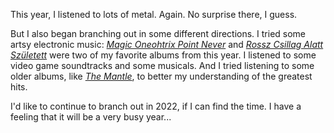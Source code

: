 This year, I listened to lots of metal. Again. No surprise there, I guess.

But I also began branching out in some different directions. I tried some artsy electronic music:
[*Magic Oneohtrix Point Never*](https://paulcarroll.site/music/music/135) and
[*Rossz Csillag Alatt Született*](https://paulcarroll.site/music/music/139) were two of my favorite albums from this
year. I listened to some video game soundtracks and some musicals. And I tried listening to some older albums,
like [*The Mantle*](https://paulcarroll.site/music/music/142), to better my understanding of the greatest hits.

I'd like to continue to branch out in 2022, if I can find the time. I have a feeling that it will be a very busy year...
